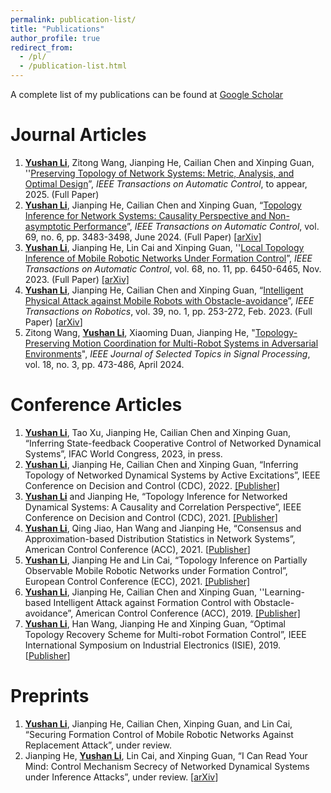 ```yaml
---
permalink: publication-list/
title: "Publications"
author_profile: true
redirect_from: 
  - /pl/
  - /publication-list.html
---
```


A complete list of my publications can be found at [Google Scholar](https://scholar.google.com/citations?user=yPDjyMoAAAAJ&hl=en&oi=ao)

# Journal Articles

1. **<u>Yushan Li</u>**, Zitong Wang, Jianping He, Cailian Chen and Xinping Guan, ''[Preserving Topology of Network Systems: Metric, Analysis, and Optimal Design](https://doi.org/10.1109/TAC.2024.3503501)”, *IEEE Transactions on Automatic Control*, to appear, 2025. (Full Paper)
2. **<u>Yushan Li</u>**, Jianping He, Cailian Chen and Xinping Guan, “[Topology Inference for Network Systems: Causality Perspective and Non-asymptotic Performance](https://doi.org/10.1109/TAC.2023.3303816)”, *IEEE Transactions on Automatic Control*, vol. 69, no. 6, pp. 3483-3498, June 2024.  (Full Paper) [[arXiv](https://arxiv.org/abs/2106.01031)]
3. **<u>Yushan Li</u>**, Jianping He, Lin Cai and Xinping Guan, ''[Local Topology Inference of Mobile Robotic Networks Under Formation Control](https://doi.org/10.1109/TAC.2023.3237484)”, *IEEE Transactions on Automatic Control*,  vol. 68, no. 11, pp. 6450-6465, Nov. 2023.  (Full Paper) [[arXiv]](https://arxiv.org/abs/2205.00243)
4. **<u>Yushan Li</u>**, Jianping He, Cailian Chen and Xinping Guan, “[Intelligent Physical Attack against Mobile Robots with Obstacle-avoidance](https://doi.org/10.1109/TRO.2022.3201394)”, *IEEE Transactions on Robotics*, vol. 39, no. 1, pp. 253-272, Feb. 2023.  (Full Paper) [[arXiv](https://arxiv.org/abs/1910.06461)]
5. Zitong Wang, **<u>Yushan Li</u>**, Xiaoming Duan, Jianping He, "[Topology-Preserving Motion Coordination for Multi-Robot Systems in Adversarial Environments](https://ieeexplore.ieee.org/abstract/document/10582402/)", *IEEE Journal of Selected Topics in Signal Processing*, vol. 18, no. 3, pp. 473-486, April 2024. 

# Conference Articles 

1. **<u>Yushan Li</u>**, Tao Xu, Jianping He, Cailian Chen and Xinping Guan, “Inferring State-feedback Cooperative Control of Networked Dynamical Systems”, IFAC World Congress, 2023, in press.
2. **<u>Yushan Li</u>**, Jianping He, Cailian Chen and Xinping Guan, “Inferring Topology of Networked Dynamical Systems by Active Excitations”, IEEE Conference on Decision and Control (CDC), 2022.  [[Publisher]](https://doi.org/10.1109/CDC51059.2022.9992808)
3. **<u>Yushan Li</u>** and Jianping He, “Topology Inference for Networked Dynamical Systems: A Causality and Correlation Perspective”, IEEE Conference on Decision and Control (CDC), 2021. [[Publisher]](https://ieeexplore.ieee.org/document/9682968)
4. **<u>Yushan Li</u>**, Qing Jiao, Han Wang and Jianping He, “Consensus and Approximation-based Distribution Statistics in Network Systems”, American Control Conference (ACC), 2021. [[Publisher](https://ieeexplore.ieee.org/document/9483081)]
5. **<u>Yushan Li</u>**, Jianping He and Lin Cai, “Topology Inference on Partially Observable Mobile
   Robotic Networks under Formation Control”, European Control Conference (ECC), 2021. [[Publisher]](https://ieeexplore.ieee.org/document/9655038)
6. **<u>Yushan Li</u>**, Jianping He, Cailian Chen and Xinping Guan, ''Learning-based Intelligent Attack against Formation Control with Obstacle-avoidance”, American Control Conference (ACC), 2019. [[Publisher]](https://ieeexplore.ieee.org/document/8814377)
7. **<u>Yushan Li</u>**, Han Wang, Jianping He and Xinping Guan, “Optimal Topology Recovery Scheme for Multi-robot Formation Control”, IEEE International Symposium on Industrial Electronics (ISIE), 2019. [[Publisher](https://ieeexplore.ieee.org/document/8781433)]

# Preprints

1. **<u>Yushan Li</u>**, Jianping He, Cailian Chen, Xinping Guan, and Lin Cai, “Securing Formation Control of Mobile Robotic Networks Against Replacement Attack”, under review.
2. Jianping He, **<u>Yushan Li</u>**, Lin Cai, and Xinping Guan, “I Can Read Your Mind: Control Mechanism Secrecy of Networked Dynamical Systems under Inference Attacks”, under review. [[arXiv](https://arxiv.org/abs/2205.03556)]
